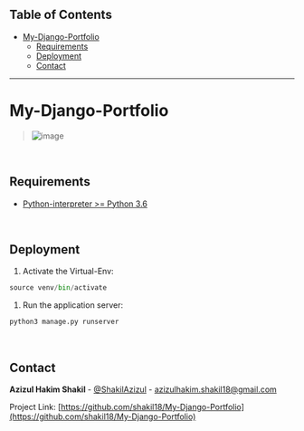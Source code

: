 ## Table of Contents

- [My-Django-Portfolio <a name = "about_the_project"></a>](#my-django-portfolio-)
  - [Requirements <a name = "requirements"></a>](#requirements-)
  - [Deployment <a name = "deployment"></a>](#deployment-)
  - [Contact <a name = "contact"></a>](#contact-)
---



<!-- ABOUT THE PROJECT -->
# My-Django-Portfolio <a name = "about_the_project"></a>


> ![image](./images/system_arch.jpg)


<br />

<!-- REQUIREMENTS  -->
## Requirements <a name = "requirements"></a>

- [Python-interpreter >= Python 3.6 <a href="https://www.python.org/downloads/"> </a>](python_download)

<br/>

<!-- DEPLOYMENT  -->
## Deployment <a name = "deployment"></a>
1. Activate the Virtual-Env:
```python
source venv/bin/activate
```
1. Run the application server:
```python
python3 manage.py runserver
```

<br/>

<!-- CONTACT -->
## Contact <a name = "contact"></a>

**Azizul Hakim Shakil** - [@ShakilAzizul](https://twitter.com/ShakilAzizul) - azizulhakim.shakil18@gmail.com

Project Link: [https://github.com/shakil18/My-Django-Portfolio](https://github.com/shakil18/My-Django-Portfolio)

<br/>

